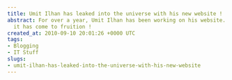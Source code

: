 ```yaml
---
title: Umit Ilhan has leaked into the universe with his new website !
abstract: For over a year, Umit Ilhan has been working on his website. Today, finally
  it has come to fruition !
created_at: 2010-09-10 20:01:26 +0000 UTC
tags:
- Blogging
- IT Stuff
slugs:
- umit-ilhan-has-leaked-into-the-universe-with-his-new-website
---
```

